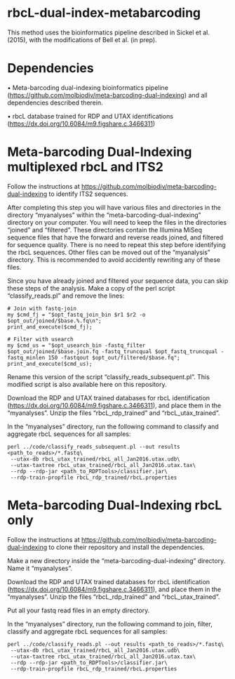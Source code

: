# rbcL-dual-index-metabarcoding
This method uses the bioinformatics pipeline described in Sickel et al. (2015), with the modifications of Bell et al. (in prep).

# Dependencies
•	Meta-barcoding dual-indexing bioinformatics pipeline (https://github.com/molbiodiv/meta-barcoding-dual-indexing) and all dependencies described therein.

•	rbcL database trained for RDP and UTAX identifications (https://dx.doi.org/10.6084/m9.figshare.c.3466311) 

# Meta-barcoding Dual-Indexing multiplexed rbcL and ITS2
Follow the instructions at https://github.com/molbiodiv/meta-barcoding-dual-indexing to identify ITS2 sequences.

After completing this step you will have various files and directories in the directory “myanalyses” within the “meta-barcoding-dual-indexing” directory on your computer. You will need to keep the files in the directories “joined” and “filtered”. These directories contain the Illumina MiSeq sequence files that have the forward and reverse reads joined, and filtered for sequence quality. There is no need to repeat this step before identifying the rbcL sequences. Other files can be moved out of the “myanalysis” directory. This is recommended to avoid accidently rewriting any of these files.

Since you have already joined and filtered your sequence data, you can skip these steps of the analysis. Make a copy of the perl script “classify_reads.pl” and remove the lines:

    # Join with fastq-join
    my $cmd_fj = "$opt_fastq_join_bin $r1 $r2 -o $opt_out/joined/$base.%.fq\n";
    print_and_execute($cmd_fj);

    # Filter with usearch
    my $cmd_us = "$opt_usearch_bin -fastq_filter $opt_out/joined/$base.join.fq -fastq_truncqual $opt_fastq_truncqual -fastq_minlen 150 -fastqout $opt_out/filtered/$base.fq";
    print_and_execute($cmd_us);

Rename this version of the script “classify_reads_subsequent.pl”. This modified script is also available here on this repository.

Download the RDP and UTAX trained databases for rbcL identification (https://dx.doi.org/10.6084/m9.figshare.c.3466311), and place them in the “myanalyses”. Unzip the files “rbcL_rdp_trained” and “rbcL_utax_trained”.

In the “myanalyses” directory, run the following command to classify and aggregate rbcL sequences for all samples:

    perl ../code/classify_reads_subsequent.pl --out results <path_to_reads>/*.fastq\
     --utax-db rbcL_utax_trained/rbcL_all_Jan2016.utax.udb\
     --utax-taxtree rbcL_utax_trained/rbcL_all_Jan2016.utax.tax\
     --rdp --rdp-jar <path_to_RDPTools>/classifier.jar\
     --rdp-train-propfile rbcL_rdp_trained/rbcL.properties

# Meta-barcoding Dual-Indexing rbcL only
Follow the instructions at https://github.com/molbiodiv/meta-barcoding-dual-indexing to clone their repository and install the dependencies.

Make a new directory inside the “meta-barcoding-dual-indexing” directory. Name it “myanalyses”.

Download the RDP and UTAX trained databases for rbcL identification (https://dx.doi.org/10.6084/m9.figshare.c.3466311), and place them in the “myanalyses”. Unzip the files “rbcL_rdp_trained” and “rbcL_utax_trained”.

Put all your fastq read files in an empty directory.

In the “myanalyses” directory, run the following command to join, filter, classify and aggregate rbcL sequences for all samples:

    perl ../code/classify_reads.pl --out results <path_to_reads>/*.fastq\
     --utax-db rbcL_utax_trained/rbcL_all_Jan2016.utax.udb\
     --utax-taxtree rbcL_utax_trained/rbcL_all_Jan2016.utax.tax\
     --rdp --rdp-jar <path_to_RDPTools>/classifier.jar\
     --rdp-train-propfile rbcL_rdp_trained/rbcL.properties


